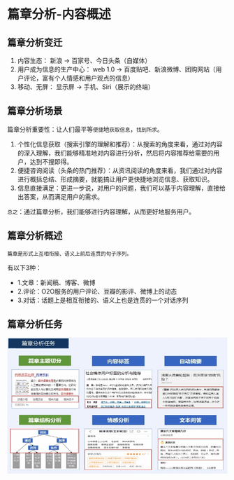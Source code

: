 # 篇章分析-内容概述

## 篇章分析变迁

1. 内容生态： 新浪 -> 百家号、今日头条（自媒体）
2. 用户成为信息的生产中心： web 1.0 -> 百度贴吧、新浪微博、团购网站（用户评论，富有个人情感和用户观点的信息）
3. 移动、无屏： 显示屏 -> 手机、Siri（展示的终端）

## 篇章分析场景

篇章分析重要性：让人们最平等`便捷`地`获取信息`，`找到所求`。

1. 个性化信息获取（搜索引擎的理解和推荐）：从搜索的角度来看，通过对内容的深入理解，我们能够精准地对内容进行分析，然后将内容推荐给需要的用户，达到不搜即得。
2. 便捷咨询阅读（头条的热门推荐）：从资讯阅读的角度来看，我们通过对内容进行概括总结、形成摘要，就能搞让用户更快捷地浏览信息、获取知识。
3. 信息直接满足：更进一步说，对用户的问题，我们可以基于内容理解，直接给出答案，从而满足用户的需求。

`总之`：通过篇章分析，我们能够进行内容理解，从而更好地服务用户。

## 篇章分析概述

`篇章是形式上互相衔接、语义上前后连贯的句子序列。`

有以下3种：
* 1.文章：新闻稿、博客、微博
* 2.评论：O2O服务的用户评论、豆瓣的影评、微博上的动态
* 3.对话：话题上是相互衔接的、语义上也是连贯的一个对话序列

## 篇章分析任务

![篇章分析任务/img/NLP/3.1.篇章分析-内容标签/篇章分析任务.jpg](https://github.com/moveondo/python-MachineLearning/blob/master/NLP/image/31.jpg)


